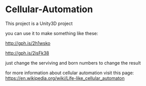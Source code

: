 # Cellular-Automation

This project is a Unity3D project

you can use it to make something like these:

http://gph.is/2h1wsko

http://gph.is/2isFk38

just change the serviving and born numbers to change the result

for more information about cellular automation visit this page:
https://en.wikipedia.org/wiki/Life-like_cellular_automaton

